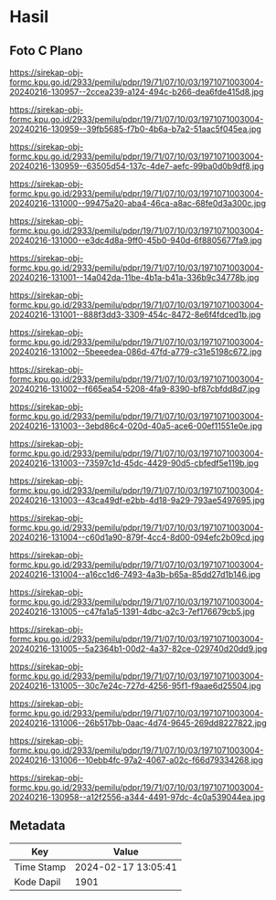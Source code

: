 # Hasil

## Foto C Plano

https://sirekap-obj-formc.kpu.go.id/2933/pemilu/pdpr/19/71/07/10/03/1971071003004-20240216-130957--2ccea239-a124-494c-b266-dea6fde415d8.jpg

https://sirekap-obj-formc.kpu.go.id/2933/pemilu/pdpr/19/71/07/10/03/1971071003004-20240216-130959--39fb5685-f7b0-4b6a-b7a2-51aac5f045ea.jpg

https://sirekap-obj-formc.kpu.go.id/2933/pemilu/pdpr/19/71/07/10/03/1971071003004-20240216-130959--63505d54-137c-4de7-aefc-99ba0d0b9df8.jpg

https://sirekap-obj-formc.kpu.go.id/2933/pemilu/pdpr/19/71/07/10/03/1971071003004-20240216-131000--99475a20-aba4-46ca-a8ac-68fe0d3a300c.jpg

https://sirekap-obj-formc.kpu.go.id/2933/pemilu/pdpr/19/71/07/10/03/1971071003004-20240216-131000--e3dc4d8a-9ff0-45b0-940d-6f8805677fa9.jpg

https://sirekap-obj-formc.kpu.go.id/2933/pemilu/pdpr/19/71/07/10/03/1971071003004-20240216-131001--14a042da-11be-4b1a-b41a-336b9c34778b.jpg

https://sirekap-obj-formc.kpu.go.id/2933/pemilu/pdpr/19/71/07/10/03/1971071003004-20240216-131001--888f3dd3-3309-454c-8472-8e6f4fdced1b.jpg

https://sirekap-obj-formc.kpu.go.id/2933/pemilu/pdpr/19/71/07/10/03/1971071003004-20240216-131002--5beeedea-086d-47fd-a779-c31e5198c672.jpg

https://sirekap-obj-formc.kpu.go.id/2933/pemilu/pdpr/19/71/07/10/03/1971071003004-20240216-131002--f665ea54-5208-4fa9-8390-bf87cbfdd8d7.jpg

https://sirekap-obj-formc.kpu.go.id/2933/pemilu/pdpr/19/71/07/10/03/1971071003004-20240216-131003--3ebd86c4-020d-40a5-ace6-00ef11551e0e.jpg

https://sirekap-obj-formc.kpu.go.id/2933/pemilu/pdpr/19/71/07/10/03/1971071003004-20240216-131003--73597c1d-45dc-4429-90d5-cbfedf5e119b.jpg

https://sirekap-obj-formc.kpu.go.id/2933/pemilu/pdpr/19/71/07/10/03/1971071003004-20240216-131003--43ca49df-e2bb-4d18-9a29-793ae5497695.jpg

https://sirekap-obj-formc.kpu.go.id/2933/pemilu/pdpr/19/71/07/10/03/1971071003004-20240216-131004--c60d1a90-879f-4cc4-8d00-094efc2b09cd.jpg

https://sirekap-obj-formc.kpu.go.id/2933/pemilu/pdpr/19/71/07/10/03/1971071003004-20240216-131004--a16cc1d6-7493-4a3b-b65a-85dd27d1b146.jpg

https://sirekap-obj-formc.kpu.go.id/2933/pemilu/pdpr/19/71/07/10/03/1971071003004-20240216-131005--c47fa1a5-1391-4dbc-a2c3-7ef176679cb5.jpg

https://sirekap-obj-formc.kpu.go.id/2933/pemilu/pdpr/19/71/07/10/03/1971071003004-20240216-131005--5a2364b1-00d2-4a37-82ce-029740d20dd9.jpg

https://sirekap-obj-formc.kpu.go.id/2933/pemilu/pdpr/19/71/07/10/03/1971071003004-20240216-131005--30c7e24c-727d-4256-95f1-f9aae6d25504.jpg

https://sirekap-obj-formc.kpu.go.id/2933/pemilu/pdpr/19/71/07/10/03/1971071003004-20240216-131006--26b517bb-0aac-4d74-9645-269dd8227822.jpg

https://sirekap-obj-formc.kpu.go.id/2933/pemilu/pdpr/19/71/07/10/03/1971071003004-20240216-131006--10ebb4fc-97a2-4067-a02c-f66d79334268.jpg

https://sirekap-obj-formc.kpu.go.id/2933/pemilu/pdpr/19/71/07/10/03/1971071003004-20240216-130958--a12f2556-a344-4491-97dc-4c0a539044ea.jpg


## Metadata

| Key        | Value               |
| ---------- | ------------------- |
| Time Stamp | 2024-02-17 13:05:41 |
| Kode Dapil | 1901                |



